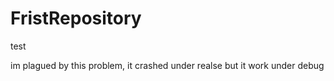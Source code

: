 # FristRepository
test

im plagued by this problem, it crashed under realse but it work under debug
 
